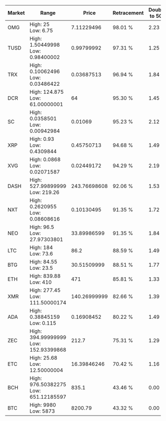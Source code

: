 | Market | Range | Price| Retracement | Doubles to 50% |
| --- | --- | --- | --- | --- |
| OMG | High: 25<br />Low: 6.75 | 7.11229496 | 98.01 % | 2.23 |
| TUSD | High: 1.50449998<br />Low: 0.98400002 | 0.99799992 | 97.31 % | 1.25 |
| TRX | High: 0.10062496<br />Low: 0.03486422 | 0.03687513 | 96.94 % | 1.84 |
| DCR | High: 124.875<br />Low: 61.00000001 | 64 | 95.30 % | 1.45 |
| SC | High: 0.0358501<br />Low: 0.00942984 | 0.01069 | 95.23 % | 2.12 |
| XRP | High: 0.93<br />Low: 0.4309844 | 0.45750713 | 94.68 % | 1.49 |
| XVG | High: 0.0868<br />Low: 0.02071587 | 0.02449172 | 94.29 % | 2.19 |
| DASH | High: 527.99899999<br />Low: 219.26 | 243.76698608 | 92.06 % | 1.53 |
| NXT | High: 0.2620955<br />Low: 0.08608616 | 0.10130495 | 91.35 % | 1.72 |
| NEO | High: 96.5<br />Low: 27.97303801 | 33.89986599 | 91.35 % | 1.84 |
| LTC | High: 184<br />Low: 73.6 | 86.2 | 88.59 % | 1.49 |
| BTG | High: 84.55<br />Low: 23.5 | 30.51509999 | 88.51 % | 1.77 |
| ETH | High: 839.88<br />Low: 410 | 471 | 85.81 % | 1.33 |
| XMR | High: 277.45<br />Low: 111.50000174 | 140.26999999 | 82.66 % | 1.39 |
| ADA | High: 0.38845159<br />Low: 0.115 | 0.16908452 | 80.22 % | 1.49 |
| ZEC | High: 394.99999999<br />Low: 152.93399868 | 212.7 | 75.31 % | 1.29 |
| ETC | High: 25.68<br />Low: 12.50000004 | 16.39846246 | 70.42 % | 1.16 |
| BCH | High: 976.50382275<br />Low: 651.12185597 | 835.1 | 43.46 % | 0.00 |
| BTC | High: 9980<br />Low: 5873 | 8200.79 | 43.32 % | 0.00 |
